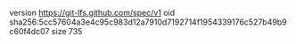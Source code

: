 version https://git-lfs.github.com/spec/v1
oid sha256:5cc57604a3e4c95c983d12a7910d7192714f1954339176c527b49b9c60f4dc07
size 735
